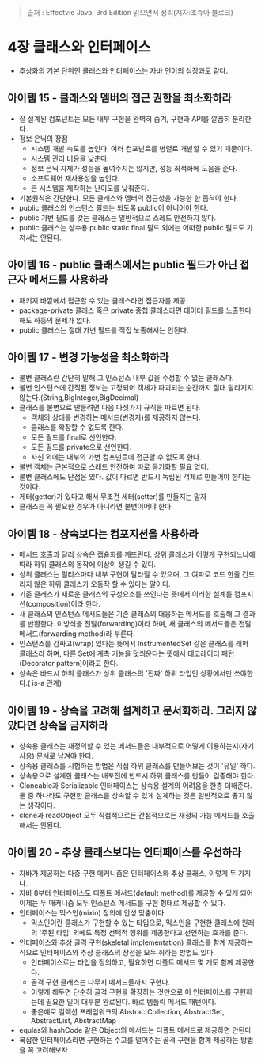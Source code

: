 > 출처 : Effectvie Java, 3rd Edition 읽으면서 정리(저자:조슈아 블로크)

# 4장 클래스와 인터페이스
- 추상화의 기본 단위인 클래스와 인터페이스는 자바 언어의 심장과도 같다.
  
## 아이템 15 - 클래스와 멤버의 접근 권한을 최소화하라
- 잘 설계된 컴포넌트는 모든 내부 구현을 완벽히 숨겨, 구현과 API를 깔끔히 분리한다.
- 정보 은닉의 장점
  * 시스템 개발 속도를 높인다. 여러 컴포넌트를 병렬로 개발할 수 있기 때문이다.
  * 시스템 관리 비용을 낮춘다.
  * 정보 은닉 자체가 성능을 높여주지는 않지만, 성능 최적화에 도움을 준다.
  * 소프트웨어 재사용성을 높인다.
  * 큰 시스템을 제작하는 난이도를 낮춰준다.
- 기본원칙은 간단한다. 모든 클래스와 멤버의 접근성을 가능한 한 좁혀야 한다.
- public 클래스의 인스턴스 필드는 되도록 public이 아니어야 한다.
- public 가변 필드를 갖는 클래스는 일반적으로 스레드 안전하지 않다.
- public 클래스는 상수용 public static final 필드 외에는 어떠한 public 필드도 가져서는 안된다.

## 아이템 16 - public 클래스에서는 public 필드가 아닌 접근자 메서드를 사용하라
- 패키지 바깥에서 접근할 수 있는 클래스라면 접근자를 제공
- package-private 클래스 혹은 private 중첩 클래스라면 데이터 필드를 노출한다 해도 하등의 문제가 없다.
- public 클래스는 절대 가변 필드를 직접 노출해서는 안된다.

## 아이템 17 - 변경 가능성을 최소화하라
- 불변 클래스란 간단히 말해 그 인스턴스 내부 값을 수정할 수 없는 클래스다.
- 불변 인스턴스에 간직된 정보는 고정되어 객체가 파괴되는 순간까지 절대 달라지지 않는다.(String,BigInteger,BigDecimal)
- 클래스를 불변으로 만들려면 다음 다섯가지 규칙을 따르면 된다.
    * 객체의 상태를 변경하는 메서드(변경자)를 제공하지 않는다.
    * 클래스를 확장할 수 없도록 한다.
    * 모든 필드를 final로 선언한다.
    * 모든 필드를 private으로 선언한다.
    * 자신 외에는 내부의 가변 컴포넌트에 접근할 수 없도록 한다.
- 불변 객체는 근본적으로 스레드 안전하여 따로 동기화할 필요 없다.
- 불변 클래스에도 단점은 있다. 값이 다르면 반드시 독립된 객체로 만들어야 한다는 것이다.
- 게터(getter)가 있다고 해서 무조건 세터(setter)를 만들지는 말자
- 클래스는 꼭 필요한 경우가 아니라면 불변이어야 한다.

## **아이템 18 - 상속보다는 컴포지션을 사용하라**
- 메서드 호출과 달리 상속은 캡슐화를 깨뜨린다. 상위 클래스가 어떻게 구현되느냐에 따라 하위 클래스의 동작에 이상이 생길 수 있다.
- 상위 클래스는 릴리스마다 내부 구현이 달라질 수 있으며, 그 여파로 코드 한줄 건드리지 않은 하위 클래스가 오동작 할 수 있다는 말이다.
- 기존 클래스가 새로운 클래스의 구성요소를 쓰인다는 뜻에서 이러한 설계를 컴포지션(composition)이라 한다.
- 새 클래스의 인스턴스 메서드들은 기존 클래스의 대응하는 메서드를 호출해 그 결과를 반환한다. 이방식을 전달(forwarding)이라 하며, 
  새 클래스의 메서드들은 전달 메서드(forwarding method)라 부른다.
- 인스턴스를 감싸고(wrap) 있다는 뜻에서 InstrumentedSet 같은 클래스를 래퍼 클래스라 하며, 
  다른 Set에 계측 기능을 덧씌운다는 뜻에서 데코레이터 패턴(Decorator pattern)이라고 한다.
- 상속은 바드시 하위 클래스가 상위 클래스의 '진짜' 하위 타입인 상황에서만 쓰야한다.( is-a 관계)

## 아이템 19 - 상속을 고려해 설계하고 문서화하라. 그러지 않았다면 상속을 금지하라
- 상속용 클래스는 재정의할 수 있는 메서드들은 내부적으로 어떻게 이용하는지(자기사용) 문서로 남겨야 한다.
- 상속용 클래스를 시험하는 방법은 직접 하위 클래스를 만들어보는 것이 '유일' 하다.
- 상속용으로 설계한 클래스는 배포전에 반드시 하위 클래스를 만들어 검증해야 한다.
- Cloneable과 Serializable 인터페이스는 상속용 설계의 어려움을 한층 더해준다.
  둘 중 하나라도 구현한 클래스를 상속할 수 있게 설계하는 것은 일반적으로 좋지 않는 생각이다.
- clone과 readObject 모두 직접적으로든 간접적으로든 재정의 가능 메서드를 호출해서는 안된다.

## 아이템 20 - 추상 클래스보다는 인터페이스를 우선하라
- 자바가 제공하는 다중 구현 메커니즘은 인터페이스와 추상 클래스, 이렇게 두 가지다.
- 자바 8부터 인터페이스도 디폴트 메서드(default method)를 제공할 수 있게 되어 
  이제는 두 매커니즘 모두 인스턴스 메서드를 구현 형태로 제공할 수 있다.
- 인터페이스는 믹스인(mixin) 정의에 안성 맞춤이다.
    * 믹스인이란 클래스가 구현할 수 있는 타입으로, 믹스인을 구현한 클래스에 원래의 '주된 타입' 외에도 특정 선택적 행위를 제공한다고 선언하는 효과를 준다.
- 인터페이스와 추상 골격 구현(skeletal implementation) 클래스를 함계 제공하는 식으로 인터페이스와 추상 클래스의 장점을 모두 취하는 방법도 있다.
    * 인터페이스로는 타입을 정의하고,  필요하면 디폴트 메서드 몇 개도 함께 제공한다.
    * 골격 구현 클래스는 나무지 메서드들까지 구현다.
    * 이렇게 해두면 단순히 골격 구현을 확장하는 것만으로 이 인터페이스를 구현하는데 필요한 일이 대부분 완료된다. 바로 템플릭 메서드 패턴이다.
    * 좋은예로 컬렉션 프레임워크의 AbstractCollection, AbstractSet, AbstractList, AbstractMap
- equlas와 hashCode 같은 Object의 메서드는 디폴트 메서드로 제공하면 안된다
- 복잡한 인터페이스라면 구현하는 수고를 덜어주는 골격 구현을 함꼐 제공하는 방법을 꼭 고려해보자
    

